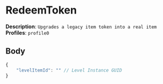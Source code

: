# RedeemToken

**Description**: `Upgrades a legacy item token into a real item` \
**Profiles**: `profile0`

## Body

```js
{
    "levelItemId": "" // Level Instance GUID
}
```

